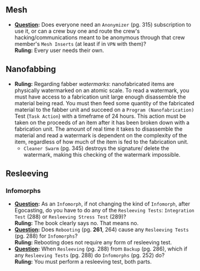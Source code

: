 ## Mesh

- **[Question](https://github.com/itteerde/ep2eRules/issues/2):** Does everyone need an `Anonymizer` (pg. 315) subscription to use it, or can a crew buy one and route the crew's hacking/communications meant to be anonymous through that crew member's `Mesh Inserts` (at least if in `VPN` with them)? <br/>
  **Ruling:** Every user needs their own.


## Nanofabbing

- **Ruling:** Regarding fabber *watermarks*: nanofabricated items are physically watermarked on an atomic scale. To read a watermark, you must have access to a fabrication unit large enough disassemble the material being read. You must then feed some quantity of the fabricated material to the fabber unit and succeed on a `Program (Nanofabrication)` Test (`Task Action`) with a timeframe of 24 hours. This action must be taken on the proceeds of an item after it has been broken down with a fabrication unit. The amount of real time it takes to disassemble the material and read a watermark is dependent on the complexity of the item, regardless of how much of the item is fed to the fabrication unit.
  - `Cleaner Swarm` (pg. 345) destroys the signature/ delete the watermark, making this checking of the watermark impossible.


## Resleeving

### Infomorphs
- **[Question](https://github.com/itteerde/ep2eRules/issues/1):** As an `Infomorph`, if not changing the kind of `Infomorph`, after Egocasting, do you have to do any of the `Resleeving Tests`: `Integration Test` (288) or `Resleeving Stress Test` (289)? <br/>
  **Ruling:** The book clearly says no. That means no.
- **[Question](https://github.com/itteerde/ep2eRules/issues/3):** Does `Rebooting` (pg. **261**, 264) cause any `Resleeving Tests` (pg. 288) for `Infomorphs`?<br/>
  **Ruling:** Rebooting does not require any form of resleeving test.
- **[Question](https://github.com/itteerde/ep2eRules/issues/4):** When `Resleeving` (pg. 288) from `Backup` (pg. 286), which if any `Resleeving Tests` (pg. 288) do `Infomorphs` (pg. 252) do?<br/>
  **Ruling:** You must perform a resleeving test, both parts.
